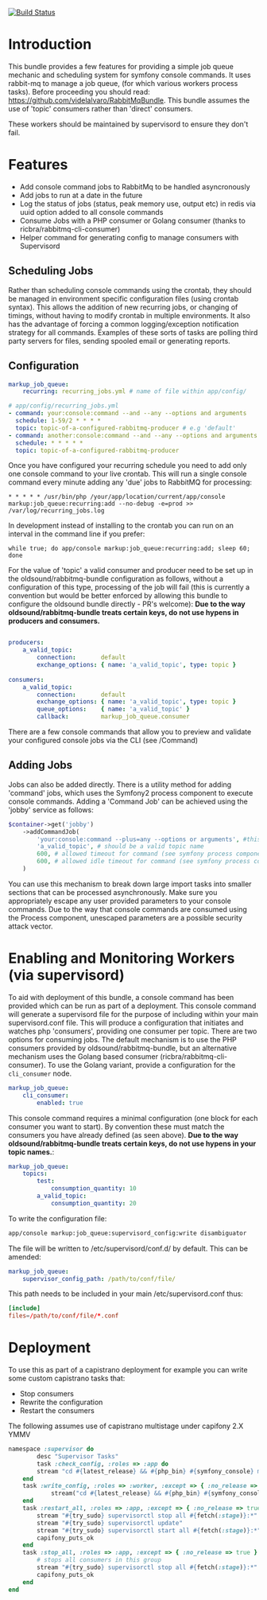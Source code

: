 [![Build Status](https://api.travis-ci.org/usemarkup/JobQueueBundle.svg)](http://travis-ci.org/usemarkup/JobQueueBundle)

Introduction
============

This bundle provides a few features for providing a simple job queue mechanic and scheduling system for symfony console commands.
It uses rabbit-mq to manage a job queue, (for which various workers process tasks). Before proceeding you should read: https://github.com/videlalvaro/RabbitMqBundle.
This bundle assumes the use of 'topic' consumers rather than 'direct' consumers.

These workers should be maintained by supervisord to ensure they don't fail. 

Features
============
- Add console command jobs to RabbitMq to be handled asyncronously
- Add jobs to run at a date in the future
- Log the status of jobs (status, peak memory use, output etc) in redis via uuid option added to all console commands
- Consume Jobs with a PHP consumer or Golang consumer (thanks to ricbra/rabbitmq-cli-consumer)
- Helper command for generating config to manage consumers with Supervisord

Scheduling Jobs
---------------

Rather than scheduling console commands using the crontab, they should be managed in environment specific configuration files (using crontab syntax). This allows the addition of new recurring jobs, or changing of timings, without having to modify crontab in multiple environments. It also has the advantage of forcing a common logging/exception notification strategy for all commands. Examples of these sorts of tasks are polling third party servers for files, sending spooled email or generating reports.


Configuration
-------------

```yml
markup_job_queue:
    recurring: recurring_jobs.yml # name of file within app/config/
```

```yml
# app/config/recurring_jobs.yml
- command: your:console:command --and --any --options and arguments
  schedule: 1-59/2 * * * *
  topic: topic-of-a-configured-rabbitmq-producer # e.g 'default'
- command: another:console:command --and --any --options and arguments
  schedule: * * * * *
  topic: topic-of-a-configured-rabbitmq-producer
```

Once you have configured your recurring schedule you need to add only one console command to your live crontab.
This will run a single console command every minute adding any 'due' jobs to RabbitMQ for processing:

```vim
* * * * * /usr/bin/php /your/app/location/current/app/console markup:job_queue:recurring:add --no-debug -e=prod >> /var/log/recurring_jobs.log
```

In development instead of installing to the crontab you can run on an interval in the command line if you prefer:

```vim
while true; do app/console markup:job_queue:recurring:add; sleep 60; done
```

For the value of 'topic' a valid consumer and producer need to be set up in the oldsound/rabbitmq-bundle configuration as follows, without a configuration of this type, processing of the job will fail (this is currently a convention but would be better enforced by allowing this bundle to configure the oldsound bundle directly - PR's welcome):
__Due to the way oldsound/rabbitmq-bundle treats certain keys, do not use hypens in producers and consumers.__

```yml

producers:
    a_valid_topic:
        connection:       default
        exchange_options: { name: 'a_valid_topic', type: topic }
                
consumers:
	a_valid_topic:
		connection:       default
		exchange_options: { name: 'a_valid_topic', type: topic }
		queue_options:    { name: 'a_valid_topic' }
		callback:         markup_job_queue.consumer
```

There are a few console commands that allow you to preview and validate your configured console jobs via the CLI (see /Command)

Adding Jobs
-----------

Jobs can also be added directly. There is a utility method for adding 'command' jobs, which uses the Symfony2 process component to execute console commands. Adding a 'Command Job' can be achieved using the 'jobby' service as follows:

```php
$container->get('jobby')
	->addCommandJob(
		'your:console:command --plus=any --options or arguments', #this needs to be a valid command
		'a_valid_topic', # should be a valid topic name
		600, # allowed timeout for command (see symfony process component documentation)
		600, # allowed idle timeout for command (see symfony process component documentation)
	)
```

You can use this mechanism to break down large import tasks into smaller sections that can be processed asynchronously. Make sure you appropriately escape any user provided parameters to your console commands. Due to the way that console commands are consumed using the Process component, unescaped parameters are a possible security attack vector.

Enabling and Monitoring Workers (via supervisord)
================

To aid with deployment of this bundle, a console command has been provided which can be run as part of a deployment. This console command will generate a supervisord file for the purpose of including within your main supervisord.conf file. This will produce a configuration that initiates and watches php 'consumers', providing one consumer per topic. There are two options for consuming jobs. The default mechanism is to use the PHP consumers provided by oldsound/rabbitmq-bundle, but an alternative mechanism uses the Golang based consumer (ricbra/rabbitmq-cli-consumer). To use the Golang variant, provide a configuration for the `cli_consumer` node.

```yml
markup_job_queue:
	cli_consumer:
	    enabled: true
```

This console command requires a minimal configuration (one block for each consumer you want to start). By convention these must match the consumers you have already defined (as seen above). __Due to the way oldsound/rabbitmq-bundle treats certain keys, do not use hypens in your topic names.__:

```yml
markup_job_queue:
	topics:
		test:
			consumption_quantity: 10
		a_valid_topic:
			consumption_quantity: 20
```

To write the configuration file:

```bash
app/console markup:job_queue:supervisord_config:write disambiguator
```

The file will be written to /etc/supervisord/conf.d/ by default. This can be amended:
```yml
markup_job_queue:
	supervisor_config_path: /path/to/conf/file/
```
This path needs to be included in your main /etc/supervisord.conf thus:
```conf
[include]
files=/path/to/conf/file/*.conf
```

Deployment
================
To use this as part of a capistrano deployment for example you can write some custom capistrano tasks that:

- Stop consumers
- Rewrite the configuration
- Restart the consumers

The following assumes use of capistrano multistage under capifony 2.X YMMV
```ruby
namespace :supervisor do
    	desc "Supervisor Tasks"
    	task :check_config, :roles => :app do
		stream "cd #{latest_release} && #{php_bin} #{symfony_console} markup:job_queue:recurring:check --env=#{symfony_env}"
	end
	task :write_config, :roles => :worker, :except => { :no_release => true } do
	        stream("cd #{latest_release} && #{php_bin} #{symfony_console} markup:job_queue:supervisord_config:write #{fetch(:stage)} --env=#{symfony_env_prod};")
	end
	task :restart_all, :roles => :app, :except => { :no_release => true } do
		stream "#{try_sudo} supervisorctl stop all #{fetch(:stage)}:*"
		stream "#{try_sudo} supervisorctl update"
		stream "#{try_sudo} supervisorctl start all #{fetch(:stage)}:*"
		capifony_puts_ok
	end
	task :stop_all, :roles => :app, :except => { :no_release => true } do
		# stops all consumers in this group
		stream "#{try_sudo} supervisorctl stop all #{fetch(:stage)}:*"
		capifony_puts_ok
	end
end
```
